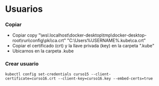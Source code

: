 # Usuarios

### Copiar
- Copiar copy "\\wsl.localhost\docker-desktop\tmp\docker-desktop-root\run\config\pki\ca.crt" "C:\Users\%USERNAME%\.kube\ca.crt"
- Copiar el certificado (crt) y la llave privada (key) en la carpeta ".kube"
- Ubicarnos en la carpeta .kube

### Crear usuario
```
kubectl config set-credentials curso15 --client-certificate=curso16.crt --client-key=curso16.key --embed-certs=true
```
